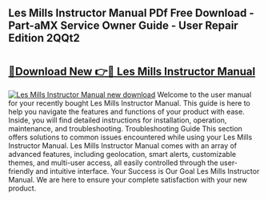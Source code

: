 ## Les Mills Instructor Manual PDf Free Download - Part-aMX Service Owner Guide - User Repair Edition 2QQt2

# <h2><a href="http://bc85792.oget.top/?id=Les+Mills+Instructor+Manual">🔗Download New 👉🔴 Les Mills Instructor Manual</a></h2>

[![Les Mills Instructor Manual new download](https://i.imgur.com/5g1atiW.png)](http://bc85792.oget.top/?id=Les+Mills+Instructor+Manual)
Welcome to the user manual for your recently bought Les Mills Instructor Manual. This guide is here to help you navigate the features and functions of your product with ease. Inside, you will find detailed instructions for installation, operation, maintenance, and troubleshooting. Troubleshooting Guide This section offers solutions to common issues encountered while using your Les Mills Instructor Manual. Les Mills Instructor Manual comes with an array of advanced features, including geolocation, smart alerts, customizable themes, and multi-user access, all easily controlled through the user-friendly and intuitive interface. Your Success is Our Goal Les Mills Instructor Manual. We are here to ensure your complete satisfaction with your new product.
